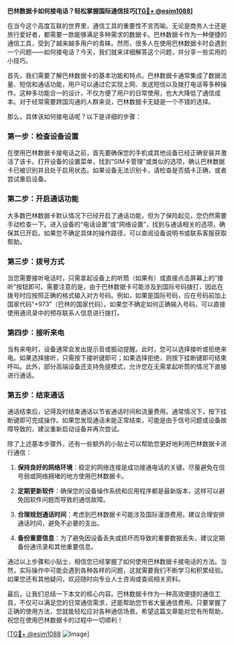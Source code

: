 **巴林数据卡如何接电话？轻松掌握国际通信技巧[[TG💪+ @esim1088](https://t.me/s/esim1088)]**

在当今这个高度互联的世界里，通信工具的重要性不言而喻。无论是商务人士还是旅行爱好者，都需要一款能够满足多种需求的数据卡。巴林数据卡作为一种便捷的通信工具，受到了越来越多用户的青睐。然而，很多人在使用巴林数据卡时会遇到一个问题——如何接电话？今天，我们就来详细解答这个问题，并分享一些实用的小技巧。

首先，我们需要了解巴林数据卡的基本功能和特点。巴林数据卡通常集成了数据流量、短信和通话功能，用户可以通过它实现上网、发送短信以及拨打电话等多种操作。这种多功能合一的设计，不仅方便了用户的日常使用，也大大降低了通信成本。对于经常需要跨国沟通的人群来说，巴林数据卡无疑是一个不错的选择。

那么，具体该如何接电话呢？以下是详细的步骤：

### **第一步：检查设备设置**
在使用巴林数据卡接电话之前，首先要确保您的手机或其他设备已经正确安装并激活了该卡。打开设备的设置菜单，找到“SIM卡管理”或类似的选项，确认巴林数据卡已被识别并且处于启用状态。如果设备无法识别卡，请检查是否插卡正确，或者尝试重启设备。

### **第二步：开启通话功能**
大多数巴林数据卡默认情况下已经开启了通话功能，但为了保险起见，您仍然需要手动检查一下。进入设备的“电话设置”或“网络设置”，找到与通话相关的选项，确保其已开启。如果您不确定具体的操作路径，可以查阅设备说明书或联系客服获取帮助。

### **第三步：拨号方式**
当您需要接听电话时，只需拿起设备上的听筒（如果有）或直接点击屏幕上的“接听”按钮即可。需要注意的是，由于巴林数据卡可能涉及到国际号码拨打，因此在拨号时应按照正确的格式输入对方号码。例如，如果是国际号码，应在号码前加上国家代码“+973”（巴林的国家代码）。如果您不确定如何正确输入号码，可以直接使用通讯录中的预存联系人信息进行拨打。

### **第四步：接听来电**
当有来电时，设备通常会发出提示音或振动提醒。此时，您可以选择接听或拒绝来电。如果选择接听，只需按下接听键即可；如果选择拒绝，则按下挂断键即可结束呼叫。此外，部分高端设备还支持免提模式，允许您在无需拿起听筒的情况下直接进行通话。

### **第五步：结束通话**
通话结束后，记得及时结束通话以节省通话时间和流量费用。通常情况下，按下挂断键即可完成操作。如果您发现通话未能正常结束，可能是由于信号问题或设备故障导致的，建议重新启动设备并再次尝试。

除了上述基本步骤外，还有一些额外的小贴士可以帮助您更好地利用巴林数据卡进行通信：

1. **保持良好的网络环境**：稳定的网络连接是成功接通电话的关键。尽量避免在信号弱或网络拥堵的地方使用巴林数据卡。
   
2. **定期更新软件**：确保您的设备操作系统和应用程序都是最新版本，这样可以避免因软件问题而导致的通信故障。

3. **合理规划通话时间**：考虑到巴林数据卡可能涉及国际漫游费用，建议合理安排通话时间，避免不必要的支出。

4. **备份重要信息**：为了避免因设备丢失或损坏而导致的重要数据丢失，建议定期备份通讯录和其他重要信息。

通过以上步骤和小贴士，相信您已经掌握了如何使用巴林数据卡接电话的方法。当然，实际操作中可能会遇到各种各样的问题，这就需要我们不断学习和积累经验。如果您还有其他疑问，欢迎随时向专业人士咨询或查阅相关资料。

最后，让我们总结一下本文的核心内容。巴林数据卡作为一种高效便捷的通信工具，不仅可以满足您的日常通信需求，还能帮助您节省大量通信费用。只要掌握了正确的使用方法，您就能轻松应对各种通信场景。希望这篇文章能对您有所帮助，祝您在使用巴林数据卡的过程中一切顺利！

[[TG💪+ @esim1088](https://t.me/s/esim1088) ![Image](https://i.postimg.cc/4NQfJmqS/Snipaste-2025-05-13-00-14-12.png)]